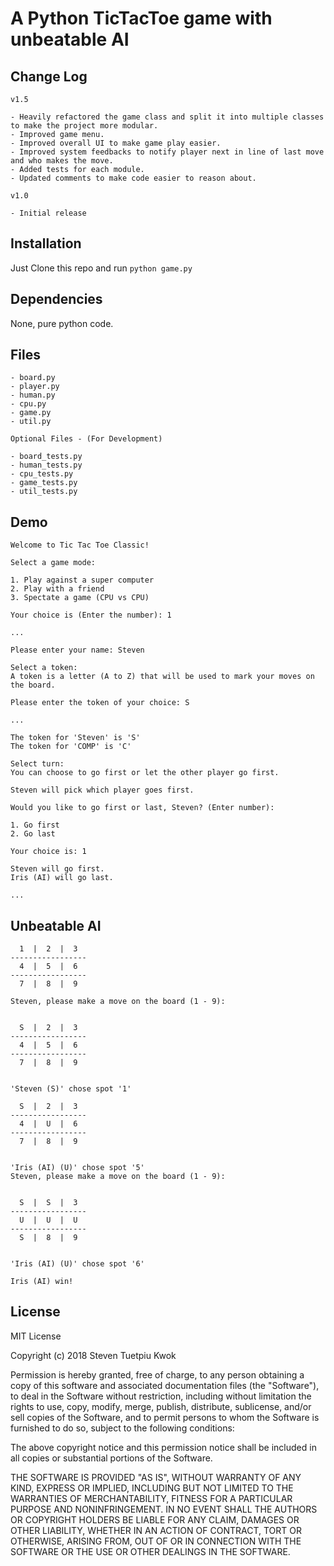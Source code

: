 # A Python TicTacToe game with unbeatable AI

## Change Log
```
v1.5

- Heavily refactored the game class and split it into multiple classes to make the project more modular.
- Improved game menu.
- Improved overall UI to make game play easier.
- Improved system feedbacks to notify player next in line of last move and who makes the move.
- Added tests for each module.  
- Updated comments to make code easier to reason about.

```

```
v1.0

- Initial release

```

## Installation

Just Clone this repo and run ```python game.py```

## Dependencies

None, pure python code.

## Files

```
- board.py
- player.py
- human.py
- cpu.py
- game.py
- util.py

Optional Files - (For Development)

- board_tests.py
- human_tests.py
- cpu_tests.py
- game_tests.py
- util_tests.py

```

## Demo
```
Welcome to Tic Tac Toe Classic!

Select a game mode:

1. Play against a super computer
2. Play with a friend
3. Spectate a game (CPU vs CPU)

Your choice is (Enter the number): 1

...

Please enter your name: Steven

Select a token:
A token is a letter (A to Z) that will be used to mark your moves on the board.

Please enter the token of your choice: S

...

The token for 'Steven' is 'S'
The token for 'COMP' is 'C'

Select turn:
You can choose to go first or let the other player go first.

Steven will pick which player goes first.

Would you like to go first or last, Steven? (Enter number):

1. Go first
2. Go last

Your choice is: 1

Steven will go first.
Iris (AI) will go last.

...

```

## Unbeatable AI
```
  1  |  2  |  3
-----------------
  4  |  5  |  6
-----------------
  7  |  8  |  9

Steven, please make a move on the board (1 - 9):


  S  |  2  |  3
-----------------
  4  |  5  |  6
-----------------
  7  |  8  |  9


'Steven (S)' chose spot '1'

  S  |  2  |  3
-----------------
  4  |  U  |  6
-----------------
  7  |  8  |  9


'Iris (AI) (U)' chose spot '5'
Steven, please make a move on the board (1 - 9):


  S  |  S  |  3
-----------------
  U  |  U  |  U
-----------------
  S  |  8  |  9


'Iris (AI) (U)' chose spot '6'

Iris (AI) win!

```

## License
MIT License

Copyright (c) 2018 Steven Tuetpiu Kwok

Permission is hereby granted, free of charge, to any person obtaining a copy
of this software and associated documentation files (the "Software"), to deal
in the Software without restriction, including without limitation the rights
to use, copy, modify, merge, publish, distribute, sublicense, and/or sell
copies of the Software, and to permit persons to whom the Software is
furnished to do so, subject to the following conditions:

The above copyright notice and this permission notice shall be included in all
copies or substantial portions of the Software.

THE SOFTWARE IS PROVIDED "AS IS", WITHOUT WARRANTY OF ANY KIND, EXPRESS OR
IMPLIED, INCLUDING BUT NOT LIMITED TO THE WARRANTIES OF MERCHANTABILITY,
FITNESS FOR A PARTICULAR PURPOSE AND NONINFRINGEMENT. IN NO EVENT SHALL THE
AUTHORS OR COPYRIGHT HOLDERS BE LIABLE FOR ANY CLAIM, DAMAGES OR OTHER
LIABILITY, WHETHER IN AN ACTION OF CONTRACT, TORT OR OTHERWISE, ARISING FROM,
OUT OF OR IN CONNECTION WITH THE SOFTWARE OR THE USE OR OTHER DEALINGS IN THE
SOFTWARE.
